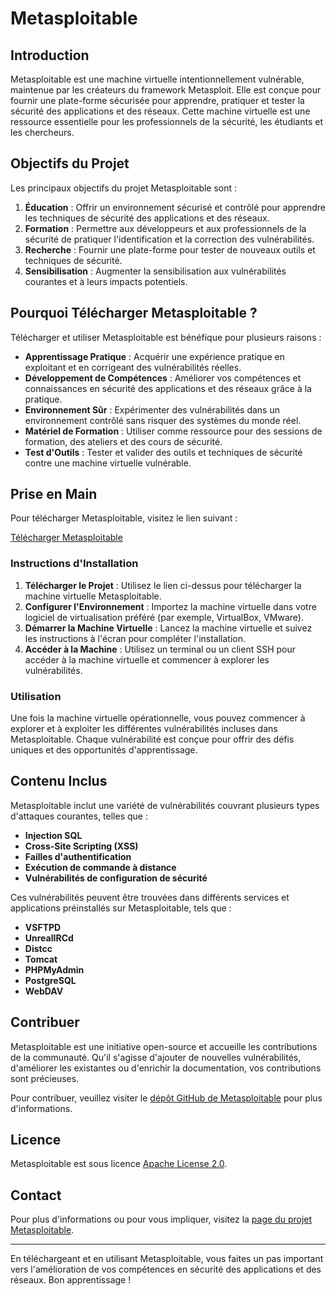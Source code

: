 # Metasploitable

## Introduction

Metasploitable est une machine virtuelle intentionnellement vulnérable, maintenue par les créateurs du framework Metasploit. Elle est conçue pour fournir une plate-forme sécurisée pour apprendre, pratiquer et tester la sécurité des applications et des réseaux. Cette machine virtuelle est une ressource essentielle pour les professionnels de la sécurité, les étudiants et les chercheurs.

## Objectifs du Projet

Les principaux objectifs du projet Metasploitable sont :

1. **Éducation** : Offrir un environnement sécurisé et contrôlé pour apprendre les techniques de sécurité des applications et des réseaux.
2. **Formation** : Permettre aux développeurs et aux professionnels de la sécurité de pratiquer l'identification et la correction des vulnérabilités.
3. **Recherche** : Fournir une plate-forme pour tester de nouveaux outils et techniques de sécurité.
4. **Sensibilisation** : Augmenter la sensibilisation aux vulnérabilités courantes et à leurs impacts potentiels.

## Pourquoi Télécharger Metasploitable ?

Télécharger et utiliser Metasploitable est bénéfique pour plusieurs raisons :

- **Apprentissage Pratique** : Acquérir une expérience pratique en exploitant et en corrigeant des vulnérabilités réelles.
- **Développement de Compétences** : Améliorer vos compétences et connaissances en sécurité des applications et des réseaux grâce à la pratique.
- **Environnement Sûr** : Expérimenter des vulnérabilités dans un environnement contrôlé sans risquer des systèmes du monde réel.
- **Matériel de Formation** : Utiliser comme ressource pour des sessions de formation, des ateliers et des cours de sécurité.
- **Test d'Outils** : Tester et valider des outils et techniques de sécurité contre une machine virtuelle vulnérable.

## Prise en Main

Pour télécharger Metasploitable, visitez le lien suivant :

[Télécharger Metasploitable](https://sourceforge.net/projects/metasploitable/)

### Instructions d'Installation

1. **Télécharger le Projet** : Utilisez le lien ci-dessus pour télécharger la machine virtuelle Metasploitable.
2. **Configurer l'Environnement** : Importez la machine virtuelle dans votre logiciel de virtualisation préféré (par exemple, VirtualBox, VMware).
3. **Démarrer la Machine Virtuelle** : Lancez la machine virtuelle et suivez les instructions à l'écran pour compléter l'installation.
4. **Accéder à la Machine** : Utilisez un terminal ou un client SSH pour accéder à la machine virtuelle et commencer à explorer les vulnérabilités.

### Utilisation

Une fois la machine virtuelle opérationnelle, vous pouvez commencer à explorer et à exploiter les différentes vulnérabilités incluses dans Metasploitable. Chaque vulnérabilité est conçue pour offrir des défis uniques et des opportunités d'apprentissage.

## Contenu Inclus

Metasploitable inclut une variété de vulnérabilités couvrant plusieurs types d'attaques courantes, telles que :

- **Injection SQL**
- **Cross-Site Scripting (XSS)**
- **Failles d'authentification**
- **Exécution de commande à distance**
- **Vulnérabilités de configuration de sécurité**

Ces vulnérabilités peuvent être trouvées dans différents services et applications préinstallés sur Metasploitable, tels que :

- **VSFTPD**
- **UnrealIRCd**
- **Distcc**
- **Tomcat**
- **PHPMyAdmin**
- **PostgreSQL**
- **WebDAV**

## Contribuer

Metasploitable est une initiative open-source et accueille les contributions de la communauté. Qu'il s'agisse d'ajouter de nouvelles vulnérabilités, d'améliorer les existantes ou d'enrichir la documentation, vos contributions sont précieuses.

Pour contribuer, veuillez visiter le [dépôt GitHub de Metasploitable](https://github.com/rapid7/metasploitable3) pour plus d'informations.

## Licence

Metasploitable est sous licence [Apache License 2.0](https://www.apache.org/licenses/LICENSE-2.0).

## Contact

Pour plus d'informations ou pour vous impliquer, visitez la [page du projet Metasploitable](https://sourceforge.net/projects/metasploitable/).

---

En téléchargeant et en utilisant Metasploitable, vous faites un pas important vers l'amélioration de vos compétences en sécurité des applications et des réseaux. Bon apprentissage !
